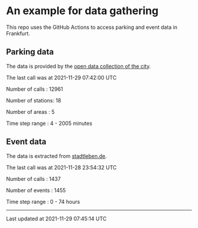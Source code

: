 # An example for data gathering

This repo uses the GitHub Actions to access parking and event data in Frankfurt.

## Parking data
The data is provided by the [open data collection of the city](https://www.offenedaten.frankfurt.de/).

The last call was at 2021-11-29 07:42:00 UTC

Number of calls   : 12961

Number of stations:    18

Number of areas   :     5

Time step range   :     4 -  2005 minutes


## Event data
The data is extracted from [stadtleben.de](https://stadtleben.de/frankfurt/).

The last call was at 2021-11-28 23:54:32 UTC

Number of calls   : 1437

Number of events  : 1455

Time step range   :    0 -   74 hours


----

Last updated at 2021-11-29 07:45:14 UTC
